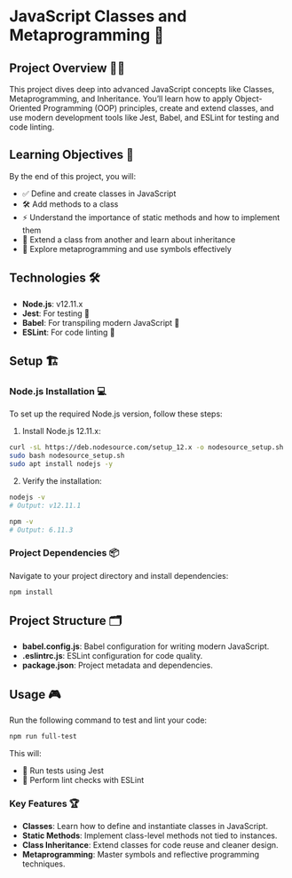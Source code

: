 # **JavaScript Classes and Metaprogramming** 🚀

## **Project Overview** 🧑‍💻

This project dives deep into advanced JavaScript concepts like Classes, Metaprogramming, and Inheritance. You’ll learn how to apply Object-Oriented Programming (OOP) principles, create and extend classes, and use modern development tools like Jest, Babel, and ESLint for testing and code linting.

## **Learning Objectives** 🎯

By the end of this project, you will:

- ✅ Define and create classes in JavaScript
- 🛠 Add methods to a class
- ⚡ Understand the importance of static methods and how to implement them
- 🧬 Extend a class from another and learn about inheritance
- 🧠 Explore metaprogramming and use symbols effectively

## **Technologies** 🛠️

- **Node.js**: v12.11.x
- **Jest**: For testing 🧪
- **Babel**: For transpiling modern JavaScript 🔄
- **ESLint**: For code linting 🧹

## **Setup** 🏗️

### **Node.js Installation** 💻

To set up the required Node.js version, follow these steps:

1. Install Node.js 12.11.x:

```bash
curl -sL https://deb.nodesource.com/setup_12.x -o nodesource_setup.sh
sudo bash nodesource_setup.sh
sudo apt install nodejs -y
```

2. Verify the installation:

```bash
nodejs -v
# Output: v12.11.1

npm -v
# Output: 6.11.3
```

### **Project Dependencies** 📦

Navigate to your project directory and install dependencies:

```bash
npm install
```

## **Project Structure** 🗂️

- **babel.config.js**: Babel configuration for writing modern JavaScript.
- **.eslintrc.js**: ESLint configuration for code quality.
- **package.json**: Project metadata and dependencies.

## **Usage** 🎮

Run the following command to test and lint your code:

```bash
npm run full-test
```

This will:

- 🧪 Run tests using Jest
- 🧹 Perform lint checks with ESLint

### **Key Features** 🏆

- **Classes**: Learn how to define and instantiate classes in JavaScript.
- **Static Methods**: Implement class-level methods not tied to instances.
- **Class Inheritance**: Extend classes for code reuse and cleaner design.
- **Metaprogramming**: Master symbols and reflective programming techniques.
